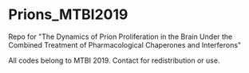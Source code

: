 # Prions_MTBI2019
Repo for "The Dynamics of Prion Proliferation in the Brain Under the Combined Treatment of Pharmacological Chaperones and Interferons"

All codes belong to MTBI 2019. Contact for redistribution or use.
